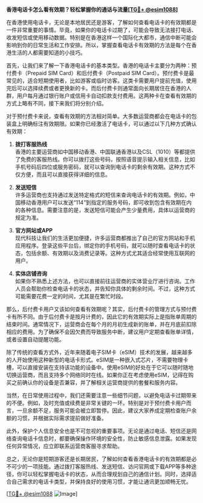 **香港电话卡怎么看有效期？轻松掌握你的通话与流量[[TG💪+ @esim1088](https://t.me/s/esim1088)]**

在香港使用电话卡，无论是本地居民还是游客，了解如何查看电话卡的有效期都是一件非常重要的事情。毕竟，如果你的电话卡过期了，可能会导致无法接打电话、收发短信或使用移动数据。特别是在香港这样一个国际化大都市，通信中断可能会影响到你的日常生活和工作安排。所以，掌握查看电话卡有效期的方法是每个在香港生活的人都需要知道的小技巧。

首先，让我们来了解一下香港电话卡的基本类型。香港的电话卡主要分为两种：预付费卡（Prepaid SIM Card）和后付费卡（Postpaid SIM Card）。预付费卡是最常见的，适合短期使用者，比如游客或临时访客。这类卡需要用户提前充值，使用完后可以选择续费或者更换新的卡。而后付费卡则通常面向长期居住在香港的人群，用户每月通过银行账户或信用卡自动扣款支付费用。这两种卡在查看有效期的方式上略有不同，接下来我们将分别介绍。

对于预付费卡来说，查看有效期的方法相对简单。大多数运营商都会在电话卡的包装盒上明确标注有效期限。如果你已经激活了电话卡，可以通过以下几种方式确认有效期：

1. **拨打客服热线**  
   香港的主要运营商如中国移动香港、中国联通香港以及CSL（1010）等都提供了免费的客服热线。你可以拨打这些号码，按照语音提示输入相关信息，比如手机号码后四位或服务密码，就可以查询到电话卡的剩余有效期。这种方式不仅方便，而且可以直接获得详细的信息。

2. **发送短信**  
   许多运营商也支持通过发送特定格式的短信来查询电话卡的有效期。例如，中国移动香港用户可以发送“114”到指定的服务号码，即可收到包含有效期在内的各种信息。需要注意的是，发送短信可能会产生少量费用，具体以运营商的规定为准。

3. **官方网站或APP**  
   现代科技让我们的生活更加便捷，许多运营商都推出了自己的官方网站和手机应用程序。登录这些平台后，绑定你的手机号码，就可以随时查看电话卡的状态，包括余额、有效期以及消费记录等。这种方式尤其适合经常使用互联网的用户。

4. **实体店铺咨询**  
   如果你不熟悉上述方法，也可以直接前往运营商的实体营业厅进行咨询。工作人员会帮助你检查电话卡的状态，并告知你具体的剩余时间。不过，这种方式可能需要花费一定的时间，尤其是在繁忙时段。

那么，后付费卡用户又该如何查看有效期呢？其实，后付费卡的管理方式与预付费卡有所不同。由于后付费卡是按月计费的，因此它的有效期实际上是指账单周期的结束时间。通常情况下，运营商会在每个月的月初生成新的账单，并在月底前扣除相应的费用。为了确保不会因欠费而导致服务中断，建议用户定期查看账单详情，或者设置自动提醒功能。

除了传统的查看方式外，近年来随着电子SIM卡（eSIM）技术的发展，越来越多的人开始使用这种新型的电话卡形式。eSIM是一种嵌入式芯片，不需要物理卡槽，可以直接安装在支持该功能的设备中。使用eSIM的好处在于它可以随时随地切换运营商，而且支持多个网络同时在线。如果你正在考虑使用eSIM，记得在购买之前确认你的设备是否兼容，并了解相关运营商提供的套餐和服务内容。

当然，在日常使用过程中，我们还需要注意一些细节问题，以避免电话卡过期带来的不便。例如，及时充值或续费是非常关键的一环。特别是对于预付费卡用户而言，一旦余额不足，服务可能会被立即暂停。因此，建议大家养成定期检查账户余额的习惯，并根据实际需求提前做好准备。

此外，保护个人信息安全也是不可忽视的重要事项。无论是通过电话、短信还是网络查询电话卡信息时，都要确保操作环境的安全性，防止敏感信息泄露。如果发现任何异常情况，应立即联系运营商客服寻求帮助。

总之，无论你是短期游客还是长期居民，了解如何查看香港电话卡的有效期都是必不可少的一项技能。通过拨打客服热线、发送短信、访问官网或下载APP等多种途径，你可以轻松掌握电话卡的状态，从而合理规划自己的通信计划。同时，选择适合自己需求的电话卡类型，并保持良好的使用习惯，才能让通讯更加顺畅无忧。

[[TG💪+ @esim1088](https://t.me/s/esim1088) ![Image](https://i.postimg.cc/4NQfJmqS/Snipaste-2025-05-13-00-14-12.png)]
